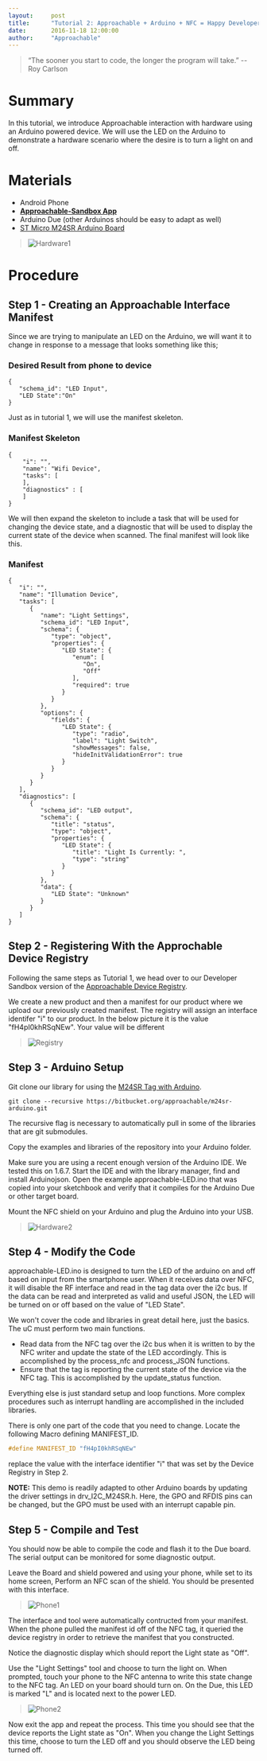 ```yaml
---
layout:     post
title:      "Tutorial 2: Approachable + Arduino + NFC = Happy Developer + Happy User"
date:       2016-11-18 12:00:00
author:     "Approachable"
---
```


> “The sooner you start to code, the longer the program will take.” -- Roy Carlson

# Summary

In this tutorial, we introduce Approachable interaction with hardware using an Arduino powered device. We will use the LED on the Arduino to demonstrate a hardware scenario where the desire is to turn a light on and off.

# Materials

* Android Phone
* [**Approachable-Sandbox App**](https://play.google.com/store/apps/details?id=tech.approachable.strap&hl=en)
* Arduino Due (other Arduinos should be easy to adapt as well)
* [ST Micro M24SR Arduino Board](http://www.st.com/en/ecosystems/x-nucleo-nfc01a1.html)

> ![Hardware1](/img/p/2/06.jpg)


# Procedure

## Step 1 - Creating an Approachable Interface Manifest

Since we are trying to manipulate an LED on the Arduino, we will want it to change in response to a message that looks something like this;

### Desired Result from phone to device
```
{
   "schema_id": "LED Input",
   "LED State":"On"
}
```


Just as in tutorial 1, we will use the manifest skeleton.
### Manifest Skeleton
```
{
    "i": "",
    "name": "Wifi Device",
    "tasks": [
    ],
    "diagnostics" : [
    ]
}
```

We will then expand the skeleton to include a task that will be used for changing the device state, and a diagnostic that will be used to display the current state of the device when scanned. The final manifest will look like this.

### Manifest
```
{
   "i": "",
   "name": "Illumation Device",
   "tasks": [
      {
         "name": "Light Settings",
         "schema_id": "LED Input",
         "schema": {
            "type": "object",
            "properties": {
               "LED State": {
                  "enum": [
                     "On",
                     "Off"
                  ],
                  "required": true
               }
            }
         },
         "options": {
            "fields": {
               "LED State": {
                  "type": "radio",
                  "label": "Light Switch",
                  "showMessages": false,
                  "hideInitValidationError": true
               }
            }
         }
      }
   ],
   "diagnostics": [
      {
         "schema_id": "LED output",
         "schema": {
            "title": "status",
            "type": "object",
            "properties": {
               "LED State": {
                  "title": "Light Is Currently: ",
                  "type": "string"
               }
            }
         },
         "data": {
            "LED State": "Unknown"
         }
      }
   ]
}
```

## Step 2 - Registering With the Approchable Device Registry

Following the same steps as Tutorial 1, we head over to our Developer Sandbox version of the [Approachable Device Registry](https://apprsand.herokuapp.com).

We create a new product and then a manifest for our product where we upload our previously created manifest. The registry will assign an interface identifer "i" to our product. In the below picture it is the value "fH4pI0khRSqNEw". Your value will be different

> ![Registry](/img/p/2/07.png)

## Step 3 - Arduino Setup



Git clone our library for using the [M24SR Tag with Arduino](https://bitbucket.org/approachable/m24sr-arduino).
```
git clone --recursive https://bitbucket.org/approachable/m24sr-arduino.git
```

The recursive flag is necessary to automatically pull in some of the libraries that are git submodules.

Copy the examples and libraries of the repository into your Arduino folder.

Make sure you are using a recent enough version of the Arduino IDE. We tested this on 1.6.7. Start the IDE and with the library manager, find and install Arduinojson. Open the example approachable-LED.ino that was copied into your sketchbook and verify that it compiles for the Arduino Due or other target board.

Mount the NFC shield on your Arduino and plug the Arduino into your USB.

> ![Hardware2](/img/p/2/07.jpg)

## Step 4 - Modify the Code

approachable-LED.ino is designed to turn the LED of the arduino on and off based on input from the smartphone user. When it receives data over NFC, it will disable the RF interface and read in the tag data over the i2c bus. If the data can be read and interpreted as valid and useful JSON, the LED will be turned on or off based on the value of "LED State".

We won't cover the code and libraries in great detail here, just the basics.  The uC must perform two main functions.
*  Read data from the NFC tag over the i2c bus when it is written to by the NFC writer and update the state of the LED accordingly. This is accomplished by the process_nfc and process_JSON functions.
*  Ensure that the tag is reporting the current state of the device via the NFC tag. This is accomplished by the update_status function.

Everything else is just standard setup and loop functions. More complex procedures such as interrupt handling are accomplished in the included libraries.

There is only one part of the code that you need to change. Locate the following Macro defining MANIFEST_ID.

```c++
#define MANIFEST_ID "fH4pI0khRSqNEw"
```

replace the value with the interface identifier "i" that was set by the Device Registry in Step 2.


**NOTE:** This demo is readily adapted to other Arduino boards by updating the driver settings in drv_I2C_M24SR.h. Here, the GPO and RFDIS pins can be changed, but the GPO must be used with an interrupt capable pin.

## Step 5 - Compile and Test

You should now be able to compile the code and flash it to the Due board. The serial output can be monitored for some diagnostic output.

Leave the Board and shield powered and using your phone, while set to its home screen, Perform an NFC scan of the shield. You should be presented with this interface.

> ![Phone1](/img/p/2/a-1.png)

The interface and tool were automatically contructed from your manifest. When the phone pulled the manifest id off of the NFC tag, it queried the device registry in order to retrieve the manifest that you constructed.

Notice the diagnostic display which should report the Light state as "Off".

Use the "Light Settings" tool and choose to turn the light on. When prompted, touch your phone to the NFC antenna to write this state change to the NFC tag. An LED on your board should turn on. On the Due, this LED is marked "L" and is located next to the power LED.

> ![Phone2](/img/p/2/a-2.png)

Now exit the app and repeat the process. This time you should see that the device reports the Light state as "On". When you change the Light Settings this time, choose to turn the LED off and you should observe the LED being turned off.

